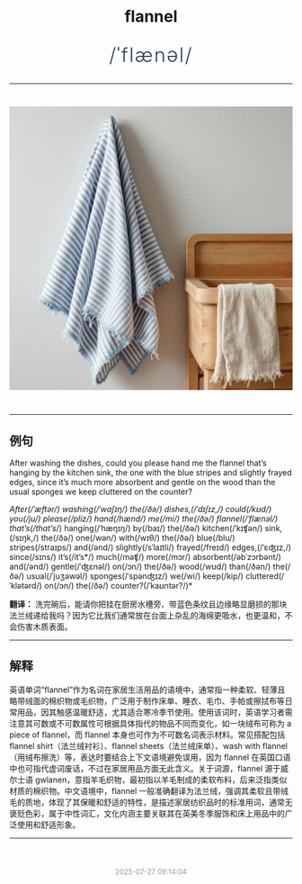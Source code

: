 <div align="center">

# flannel

<div style="margin: 30px 0;">
<h1 style="font-size: 2.5em; font-weight: 300; letter-spacing: 2px; margin: 0; color: #2c3e50;">
/ˈflænəl/
</h1>
</div>

</div>

---

<div align="center" style="margin: 40px 0;">

![flannel](images/flannel.png)

</div>

---

## 例句

After washing the dishes, could you please hand me the flannel that’s hanging by the kitchen sink, the one with the blue stripes and slightly frayed edges, since it’s much more absorbent and gentle on the wood than the usual sponges we keep cluttered on the counter?

*After(/ˈæftər/) washing(/ˈwɑʃɪŋ/) the(/ðə/) dishes,(/ˈdɪʃɪz,/) could(/kʊd/) you(/ju/) please(/pliz/) hand(/hænd/) me(/mi/) the(/ðə/) flannel(/ˈflænəl/) that’s(/that’s*/) hanging(/ˈhæŋɪŋ/) by(/baɪ/) the(/ðə/) kitchen(/ˈkɪʧən/) sink,(/sɪŋk,/) the(/ðə/) one(/wən/) with(/wɪθ/) the(/ðə/) blue(/blu/) stripes(/straɪps/) and(/ənd/) slightly(/sˈlaɪtli/) frayed(/freɪd/) edges,(/ˈɛʤɪz,/) since(/sɪns/) it’s(/it’s*/) much(/məʧ/) more(/mɔr/) absorbent(/əbˈzɔrbənt/) and(/ənd/) gentle(/ˈʤɛnəl/) on(/ɔn/) the(/ðə/) wood(/wʊd/) than(/ðən/) the(/ðə/) usual(/ˈjuʒəwəl/) sponges(/ˈspənʤɪz/) we(/wi/) keep(/kip/) cluttered(/ˈklətərd/) on(/ɔn/) the(/ðə/) counter?(/ˈkaʊntər?/)*

**翻译：** 洗完碗后，能请你把挂在厨房水槽旁、带蓝色条纹且边缘略显磨损的那块法兰绒递给我吗？因为它比我们通常放在台面上杂乱的海绵更吸水，也更温和，不会伤害木质表面。

---

## 解释

英语单词“flannel”作为名词在家居生活用品的语境中，通常指一种柔软、轻薄且略带绒面的棉织物或毛织物，广泛用于制作床单、睡衣、毛巾、手帕或擦拭布等日常用品，因其触感温暖舒适，尤其适合寒冷季节使用。使用该词时，英语学习者需注意其可数或不可数属性可根据具体指代的物品不同而变化，如一块绒布可称为 a piece of flannel，而 flannel 本身也可作为不可数名词表示材料。常见搭配包括 flannel shirt（法兰绒衬衫）、flannel sheets（法兰绒床单）、wash with flannel（用绒布擦洗）等，表达时要结合上下文语境避免误用，因为 flannel 在英国口语中也可指代虚词废话，不过在家居用品方面无此含义。关于词源，flannel 源于威尔士语 gwlanen，意指羊毛织物，最初指以羊毛制成的柔软布料，后来泛指类似材质的棉织物。中文语境中，flannel 一般准确翻译为法兰绒，强调其柔软且带绒毛的质地，体现了其保暖和舒适的特性，是描述家居纺织品时的标准用词，通常无褒贬色彩，属于中性词汇，文化内涵主要关联其在英美冬季服饰和床上用品中的广泛使用和舒适形象。


---

<div align="center" style="margin-top: 50px;">
<small style="color: #999; font-size: 0.9em;">2025-07-27 09:14:04</small>
</div>
